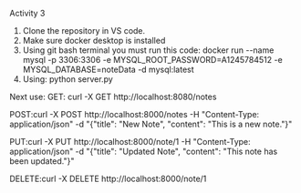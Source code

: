 Activity 3

1. Clone the repository in VS code.
2. Make sure docker desktop is installed
3. Using git bash terminal you must run this code:
docker run --name mysql -p 3306:3306 -e MYSQL_ROOT_PASSWORD=A1245784512 -e MYSQL_DATABASE=noteData -d mysql:latest
4. Using: 
python server.py

Next use: 
GET: curl -X GET http://localhost:8080/notes

POST:curl -X POST http://localhost:8000/notes -H "Content-Type: application/json" -d "{"title": "New Note", "content": "This is a new note."}"

PUT:curl -X PUT http://localhost:8000/note/1 -H "Content-Type: application/json" -d "{"title": "Updated Note", "content": "This note has been updated."}"

DELETE:curl -X DELETE http://localhost:8000/note/1